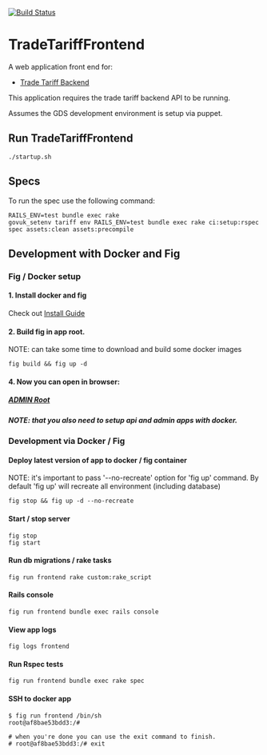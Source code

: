 [![Build Status](https://travis-ci.org/alphagov/trade-tariff-frontend.png?branch=master)](https://travis-ci.org/alphagov/trade-tariff-frontend)

# TradeTariffFrontend

A web application front end for:

* [Trade Tariff Backend](https://github.com/alphagov/trade-tariff-backend)

This application requires the trade tariff backend API to be running.

Assumes the GDS development environment is setup via puppet.

## Run TradeTariffFrontend

    ./startup.sh

## Specs

To run the spec use the following command:

    RAILS_ENV=test bundle exec rake
    govuk_setenv tariff env RAILS_ENV=test bundle exec rake ci:setup:rspec spec assets:clean assets:precompile

## Development with Docker and Fig

### Fig / Docker setup

#### 1. Install docker and fig
   Check out [Install Guide](http://www.fig.sh/install.html)

#### 2. Build fig in app root.
   NOTE: can take some time to download and build some docker images

   ```
   fig build && fig up -d
   ```

#### 4. Now you can open in browser:
   ##### [ADMIN Root](http://tariff.dev.gov.uk:3017)
   ##### NOTE: that you also need to setup api and admin apps with docker.

### Development via Docker / Fig

#### Deploy latest version of app to docker / fig container

   NOTE: it's important to pass '--no-recreate' option for 'fig up' command.
         By default 'fig up' will recreate all environment (including database)

   ```
   fig stop && fig up -d --no-recreate
   ```

#### Start / stop server

   ```
   fig stop
   fig start
   ```

#### Run db migrations / rake tasks

   ```
   fig run frontend rake custom:rake_script
   ```

#### Rails console

   ```
   fig run frontend bundle exec rails console
   ```

#### View app logs

   ```
   fig logs frontend
   ```

#### Run Rspec tests

   ```
   fig run frontend bundle exec rake spec
   ```

#### SSH to docker app
 
   ```
   $ fig run frontend /bin/sh
   root@af8bae53bdd3:/#

   # when you're done you can use the exit command to finish.
   # root@af8bae53bdd3:/# exit
   ```
